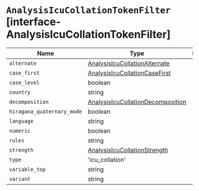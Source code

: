 # `AnalysisIcuCollationTokenFilter` [interface-AnalysisIcuCollationTokenFilter]

| Name | Type | Description |
| - | - | - |
| `alternate` | [AnalysisIcuCollationAlternate](./AnalysisIcuCollationAlternate.md) | &nbsp; |
| `case_first` | [AnalysisIcuCollationCaseFirst](./AnalysisIcuCollationCaseFirst.md) | &nbsp; |
| `case_level` | boolean | &nbsp; |
| `country` | string | &nbsp; |
| `decomposition` | [AnalysisIcuCollationDecomposition](./AnalysisIcuCollationDecomposition.md) | &nbsp; |
| `hiragana_quaternary_mode` | boolean | &nbsp; |
| `language` | string | &nbsp; |
| `numeric` | boolean | &nbsp; |
| `rules` | string | &nbsp; |
| `strength` | [AnalysisIcuCollationStrength](./AnalysisIcuCollationStrength.md) | &nbsp; |
| `type` | 'icu_collation' | &nbsp; |
| `variable_top` | string | &nbsp; |
| `variant` | string | &nbsp; |
